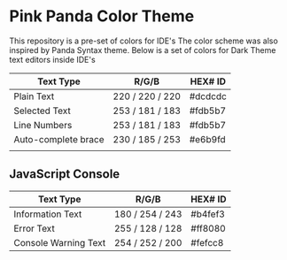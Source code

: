 # Pink Panda Color Theme
 This repository is a pre-set of colors for IDE's The color scheme was also inspired by Panda Syntax theme. Below is a set of colors for Dark Theme text editors inside IDE's


|Text Type                 | R/G/B               | HEX# ID                |
|--------------------------|---------------------|------------------------|
| Plain Text               |  220 / 220 / 220    | #dcdcdc                |
| Selected Text            |  253 / 181 / 183    | #fdb5b7                |
| Line Numbers             |  253 / 181 / 183    | #fdb5b7                |
| Auto-complete brace      |  230 / 185 / 253    | #e6b9fd                |
|                          |                     |                        |

## JavaScript Console

|Text Type                 | R/G/B               | HEX# ID                |
|--------------------------|---------------------|------------------------|
| Information Text         |  180 / 254 / 243    | #b4fef3                |
| Error Text               |  255 / 128 / 128    | #ff8080                |
| Console Warning Text     |  254 / 252 / 200    | #fefcc8                |
